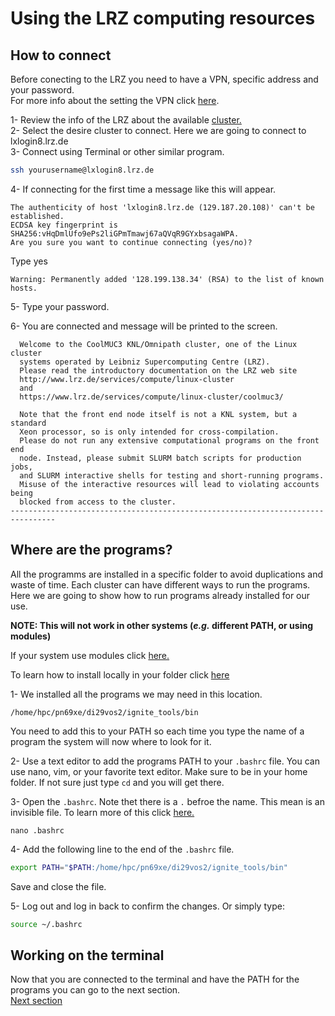 # Using the LRZ computing resources

## How to connect
Before conecting to the LRZ you need to have a VPN, specific address and your password.  
For more info about the setting the VPN click [here]().  

1- Review the info of the LRZ about the available [cluster.](https://www.lrz.de/services/compute/linux-cluster/overview/)   
2- Select the desire cluster to connect. Here we are going to connect to lxlogin8.lrz.de      
3- Connect using Terminal or other similar program.  
```bash
ssh yourusername@lxlogin8.lrz.de
```    
4- If connecting for the first time a message like this will appear.  
```
The authenticity of host 'lxlogin8.lrz.de (129.187.20.108)' can't be established.
ECDSA key fingerprint is SHA256:vHqDmlUfo9ePs2liGPmTmawj67aQVqR9GYxbsagaWPA.
Are you sure you want to continue connecting (yes/no)? 

```  
Type yes  
```
Warning: Permanently added '128.199.138.34' (RSA) to the list of known hosts.
```  

5- Type your password.  

6- You are connected and message will be printed to the screen.  
```
  Welcome to the CoolMUC3 KNL/Omnipath cluster, one of the Linux cluster 
  systems operated by Leibniz Supercomputing Centre (LRZ).  
  Please read the introductory documentation on the LRZ web site
  http://www.lrz.de/services/compute/linux-cluster
  and 
  https://www.lrz.de/services/compute/linux-cluster/coolmuc3/
  
  Note that the front end node itself is not a KNL system, but a standard
  Xeon processor, so is only intended for cross-compilation.
  Please do not run any extensive computational programs on the front end 
  node. Instead, please submit SLURM batch scripts for production jobs, 
  and SLURM interactive shells for testing and short-running programs.
  Misuse of the interactive resources will lead to violating accounts being
  blocked from access to the cluster.
--------------------------------------------------------------------------------
```


## Where are the programs?
All the programms are installed in a specific folder to avoid duplications and waste of time. Each cluster can have different ways to run the programs. Here we are going to show how to run programs already installed for our use.  

**NOTE: This will not work in other systems (*e.g.* different PATH, or using modules)**

If your system use modules click [here.](/modules.md)

To learn how to install locally in your folder click [here](/locally.md)

1- We installed all the programs we may need in this location.  
```
/home/hpc/pn69xe/di29vos2/ignite_tools/bin
```   
You need to add this to your PATH so each time you type the name of a program the system will now where to look for it.  

2- Use a text editor to add the programs PATH to your `.bashrc` file. You can use nano, vim, or your favorite text editor. Make sure to be in your home folder. If not sure just type `cd` and you will get there.  

3- Open the `.bashrc`. Note thet there is a `.` befroe the name. This mean is an invisible file. To learn more of this click [here.](invisible.md)  
```
nano .bashrc 
```   

4- Add the following line to the end of the `.bashrc` file.  
```bash
export PATH="$PATH:/home/hpc/pn69xe/di29vos2/ignite_tools/bin"   
```   
Save and close the file.  

5- Log out and log in back to confirm the changes. Or simply type:
```bash
source ~/.bashrc
```  

##  Working on the terminal
Now that you are connected to the terminal and have the PATH for the programs you can go to the next section.  
[Next section]()






